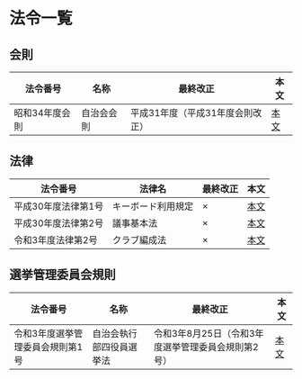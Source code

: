 # 法令一覧

## 会則

| 法令番号     | 名称       | 最終改正                     | 本文                     |
| ------------ | ---------- | ---------------------------- | ------------------------ |
| 昭和34年度会則 | 自治会会則 | 平成31年度（平成31年度会則改正） | [本文](/法令/自治会会則.md) |

## 法律

| 法令番号            | 法律名             | 最終改正 | 本文                             |
| ------------------- | ------------------ | -------- | -------------------------------- |
| 平成30年度法律第1号 | キーボード利用規定 | ×       | [本文](/法令/キーボード利用規定.md) |
| 平成30年度法律第2号 | 議事基本法         | ×       | [本文](/法令/議事基本法.md)         |
| 令和3年度法律第2号  | クラブ編成法       | ×       | [本文](/法令/クラブ編成法.md)                             |

## 選挙管理委員会規則

| 法令番号                       | 名称                     | 最終改正                                         | 本文                                   |
| ------------------------------ | ------------------------ | ------------------------------------------------ | -------------------------------------- |
| 令和3年度選挙管理委員会規則第1号 | 自治会執行部四役員選挙法 | 令和3年8月25日（令和3年度選挙管理委員会規則第2号） | [本文](/法令/自治会執行部四役員選挙法.md) |
